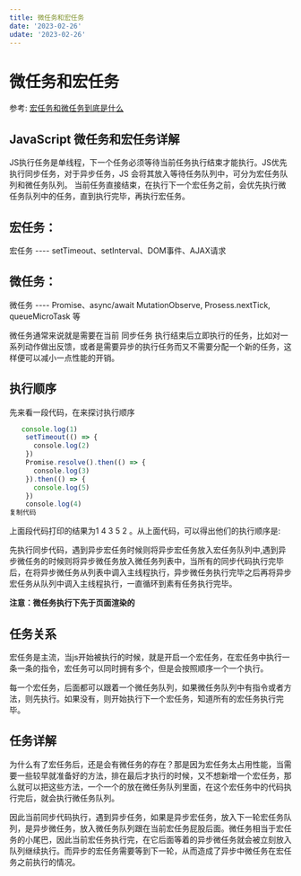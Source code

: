 ```yaml
---
title: 微任务和宏任务
date: '2023-02-26'
udate: '2023-02-26'
---
```


# 微任务和宏任务

参考: [宏任务和微任务到底是什么](https://cloud.tencent.com/developer/article/1701427)

## JavaScript 微任务和宏任务详解

JS执行任务是单线程，下一个任务必须等待当前任务执行结束才能执行。JS优先执行同步任务，对于异步任务，JS 会将其放入等待任务队列中，可分为宏任务队列和微任务队列。
当前任务直接结束，在执行下一个宏任务之前，会优先执行微任务队列中的任务，直到执行完毕，再执行宏任务。


## 宏任务：

宏任务 ---- setTimeout、setInterval、DOM事件、AJAX请求


## 微任务：

微任务 ---- Promise、async/await MutationObserve, Prosess.nextTick, queueMicroTask 等

微任务通常来说就是需要在当前 同步任务 执行结束后立即执行的任务，比如对一系列动作做出反馈，或者是需要异步的执行任务而又不需要分配一个新的任务，这样便可以减小一点性能的开销。

## 执行顺序

先来看一段代码，在来探讨执行顺序

```js
   console.log(1)
    setTimeout(() => {
      console.log(2)
    })
    Promise.resolve().then(() => {
      console.log(3)
    }).then(() => {
      console.log(5)
    })
    console.log(4)
复制代码
```

上面段代码打印的结果为1 4 3  5 2 。从上面代码，可以得出他们的执行顺序是:

先执行同步代码，遇到异步宏任务时候则将异步宏任务放入宏任务队列中,遇到异步微任务的时候则将异步微任务放入微任务列表中，当所有的同步代码执行完毕后，在将异步微任务从列表中调入主线程执行，异步微任务执行完毕之后再将异步宏任务从队列中调入主线程执行，一直循环到素有任务执行完毕。

**注意：微任务执行下先于页面渲染的**

## 任务关系

宏任务是主流，当js开始被执行的时候，就是开启一个宏任务，在宏任务中执行一条一条的指令，宏任务可以同时拥有多个，但是会按照顺序一个一个执行。

每一个宏任务，后面都可以跟着一个微任务队列，如果微任务队列中有指令或者方法，则先执行。如果没有，则开始执行下一个宏任务，知道所有的宏任务执行完毕。

## 任务详解

为什么有了宏任务后，还是会有微任务的存在？那是因为宏任务太占用性能，当需要一些较早就准备好的方法，排在最后才执行的时候，又不想新增一个宏任务，那么就可以把这些方法，一个一个的放在微任务队列里面，在这个宏任务中的代码执行完后，就会执行微任务队列。

因此当前同步代码执行，遇到异步任务，如果是异步宏任务，放入下一轮宏任务队列，是异步微任务，放入微任务队列跟在当前宏任务屁股后面。微任务相当于宏任务的小尾巴，因此当前宏任务执行完，在它后面等着的异步微任务就会被立刻放入队列继续执行。而异步的宏任务需要等到下一轮，从而造成了异步中微任务在宏任务之前执行的情况。

